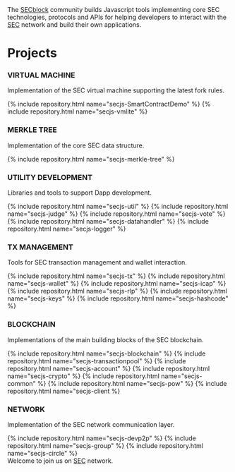 
<div class="intro-text">
  The <a href="https://github.com/SEC-Block/">SECblock</a> community builds Javascript tools implementing core SEC technologies, protocols and APIs for helping developers to interact with the <a href="https://secblock.io/">SEC</a> network and build their own applications.
</div> 

<h1>Projects</h1>

<div class="repo-group">
  <h3><i class="fa fa-cogs"></i> VIRTUAL MACHINE</h3>
  <p>Implementation of the SEC virtual machine supporting the latest fork rules.</p>
  {% include repository.html name="secjs-SmartContractDemo" %}
  {% include repository.html name="secjs-vmlite" %}
</div>

<div class="repo-group">
  <h3><i class="fa fa-sitemap"></i> MERKLE TREE</h3>
  <p>Implementation of the core SEC data structure.</p>
  {% include repository.html name="secjs-merkle-tree" %}
</div>

<div class="separator"></div>

<div class="repo-group">
  <h3><i class="fa fa-wrench"></i> UTILITY DEVELOPMENT</h3>
  <p>Libraries and tools to support Dapp development.</p>
  {% include repository.html name="secjs-util" %}
  {% include repository.html name="secjs-judge" %}
  {% include repository.html name="secjs-vote" %}
  {% include repository.html name="secjs-datahandler" %}
  {% include repository.html name="secjs-logger" %}
</div>

<div class="repo-group">
  <h3><i class="fa fa-balance-scale"></i> TX MANAGEMENT</h3>
  <p>Tools for SEC transaction management and wallet interaction.</p>
  {% include repository.html name="secjs-tx" %}
  {% include repository.html name="secjs-wallet" %}
  {% include repository.html name="secjs-icap" %}
  {% include repository.html name="secjs-rlp" %}
  {% include repository.html name="secjs-keys" %}
  {% include repository.html name="secjs-hashcode" %}
</div>

<div class="separator"></div>

<div class="repo-group">
  <h3><i class="fa fa-cubes"></i> BLOCKCHAIN</h3>
  <p>Implementations of the main building blocks of the SEC blockchain.</p>
  {% include repository.html name="secjs-blockchain" %}
  {% include repository.html name="secjs-transactionpool" %}
  {% include repository.html name="secjs-account" %}
  {% include repository.html name="secjs-crypto" %}
  {% include repository.html name="secjs-common" %}
  {% include repository.html name="secjs-pow" %}
  {% include repository.html name="secjs-client %}
</div>

<div class="repo-group">
  <h3><i class="fa fa-globe"></i> NETWORK</h3>
  <p>Implementation of the SEC network communication layer.</p>
  {% include repository.html name="secjs-devp2p" %}
  {% include repository.html name="secjs-group" %}
  {% include repository.html name="secjs-circle" %}

</div>

 <div class="separator" style="height:0px;"></div>

<div class="intro-text">
  Welcome to join us on 
    <a href="https://secblock.io/">SEC</a> network.
</div>

<!--<h1>Use Cases</h1>
### Creating an Online Wallet?

### Creating a Dapp?

### Build for the Web? -->

